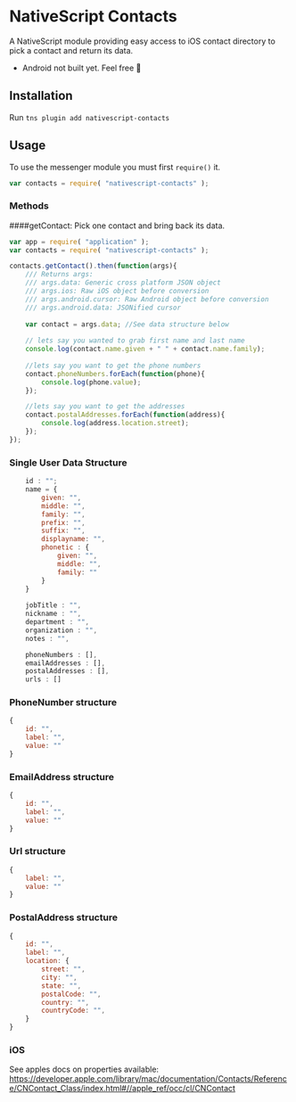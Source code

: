 # NativeScript Contacts

A NativeScript module providing easy access to iOS contact directory to pick a contact and return its data.
* Android not built yet. Feel free 👊

## Installation

Run `tns plugin add nativescript-contacts`

## Usage

To use the messenger module you must first `require()` it.

```js
var contacts = require( "nativescript-contacts" );
```

### Methods

####getContact: Pick one contact and bring back its data.

```js
var app = require( "application" );
var contacts = require( "nativescript-contacts" );

contacts.getContact().then(function(args){
    /// Returns args:
    /// args.data: Generic cross platform JSON object
    /// args.ios: Raw iOS object before conversion
    /// args.android.cursor: Raw Android object before conversion
    /// args.android.data: JSONified cursor 
    
    var contact = args.data; //See data structure below
    
    // lets say you wanted to grab first name and last name
    console.log(contact.name.given + " " + contact.name.family);
    
    //lets say you want to get the phone numbers
    contact.phoneNumbers.forEach(function(phone){
        console.log(phone.value);
    });

    //lets say you want to get the addresses
    contact.postalAddresses.forEach(function(address){
        console.log(address.location.street);
    });
});
```

### Single User Data Structure
```js
    id : "";
    name = {
        given: "",
        middle: "",
        family: "",
        prefix: "",
        suffix: "",
        displayname: "",
        phonetic : {
            given: "",
            middle: "",
            family: ""   
        }
    }
    
    jobTitle : "",
    nickname : "",
    department : "",
    organization : "",
    notes : "",

    phoneNumbers : [], 
    emailAddresses : [],
    postalAddresses : [],
    urls : []
```

### PhoneNumber structure
``` js
{
    id: "",
    label: "",
    value: ""
}
```

### EmailAddress structure
``` js
{
    id: "",
    label: "",
    value: ""
}
```

### Url structure
``` js
{
    label: "",
    value: ""
}
```

### PostalAddress structure
``` js
{
    id: "",
    label: "",
    location: {
        street: "",
        city: "",
        state: "",
        postalCode: "",
        country: "",
        countryCode: "",
    }
}
```

### iOS
See apples docs on properties available: 
https://developer.apple.com/library/mac/documentation/Contacts/Reference/CNContact_Class/index.html#//apple_ref/occ/cl/CNContact
